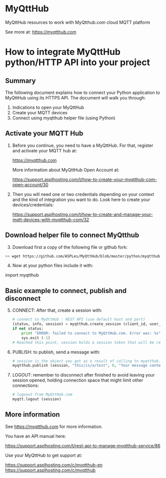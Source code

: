 # MyQttHub
MyQttHub resources to work with MyQtthub.com cloud MQTT platform

See more at:
https://myqtthub.com

# How to integrate MyQttHub python/HTTP API into your project

## Summary

The following document explains how to connect your Python application
to MyQttHub using its HTTPS API. The document will walk you through:

1) Indications to open your MyQttHub
2) Create your MQTT devices
3) Connect using myqtthub helper file (using Python)

## Activate your MQTT Hub

1) Before you continue, you need to have a MyQttHub. For that, register
   and activate your MQTT hub at:

   https://myqtthub.com

   More information about MyQttHub Open Account at:
  
   https://support.asplhosting.com/t/how-to-create-your-myqtthub-com-open-account/30

2) Then you will need one or two credentials depending on your context
   and the kind of integration you want to do. Look here to create your devices/credentials:

   https://support.asplhosting.com/t/how-to-create-and-manage-your-mqtt-devices-with-myqtthub-com/32

## Download helper file to connect MyQtthub

3) Download first a copy of the following file or github fork:

  ```bash
  >> wget https://github.com/ASPLes/MyQttHub/blob/master/python/myqtthub.py
  ```

4) Now at your python files include it with:
  
  import myqtthub

## Basic example to connect, publish and disconnect

5) CONNECT: After that, create a session with:

   ```python
   # connect to MyQttHub : REST API (use default host and port)
   (status, info, session) = myqtthub.create_session (client_id, user_name, password)
   if not status:
       print "ERROR: failed to connect to MyQttHub.com. Error was: %s" % session
       sys.exit (-1)
   # Reached this point, session holds a session token that will be required for next steps
   ```

6) PUBLISH: to publish, send a message with:

   ```python
   # session is the object you got as a result of calling to myqtthub.create_session
   myqtthub.publish (session, "this/is/a/test", 0, "Your message content")
   ```


7) LOGOUT: remember to disconnect after finished to avoid leaving your session
   opened, holding connection space that might limit other connections:

   ```python
   # logoout from MyQttHub.com
   myqtt.logout (session)
   ```

## More information

See https://myqtthub.com for more information. 

You have an API manual here:

https://support.asplhosting.com/t/rest-api-to-manage-myqtthub-service/86

Use your MyQttHub to get support at:

https://support.asplhosting.com/c/myqtthub-en
https://support.asplhosting.com/c/myqtthub


